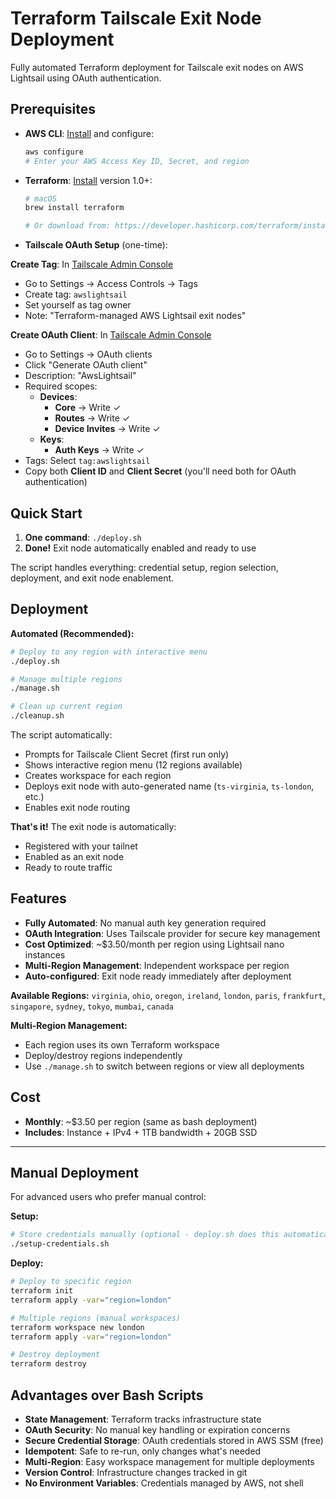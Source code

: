 # Terraform Tailscale Exit Node Deployment

Fully automated Terraform deployment for Tailscale exit nodes on AWS Lightsail using OAuth authentication.

## Prerequisites

- **AWS CLI**: [Install](https://docs.aws.amazon.com/cli/latest/userguide/getting-started-install.html) and configure:
  ```bash
  aws configure
  # Enter your AWS Access Key ID, Secret, and region
  ```

- **Terraform**: [Install](https://developer.hashicorp.com/terraform/install) version 1.0+:
  ```bash
  # macOS
  brew install terraform
  
  # Or download from: https://developer.hashicorp.com/terraform/install
  ```
- **Tailscale OAuth Setup** (one-time):

**Create Tag**: In [Tailscale Admin Console](https://login.tailscale.com/admin/settings/acls)
- Go to Settings → Access Controls → Tags
- Create tag: `awslightsail`
- Set yourself as tag owner
- Note: "Terraform-managed AWS Lightsail exit nodes"

**Create OAuth Client**: In [Tailscale Admin Console](https://login.tailscale.com/admin/settings/oauth)
- Go to Settings → OAuth clients
- Click "Generate OAuth client"
- Description: "AwsLightsail"
- Required scopes:
  - **Devices**:
    - **Core** → Write ✓
    - **Routes** → Write ✓
    - **Device Invites** → Write ✓
  - **Keys**:
    - **Auth Keys** → Write ✓
- Tags: Select `tag:awslightsail`
- Copy both **Client ID** and **Client Secret** (you'll need both for OAuth authentication)

## Quick Start

1. **One command**: `./deploy.sh`
2. **Done!** Exit node automatically enabled and ready to use

The script handles everything: credential setup, region selection, deployment, and exit node enablement.

## Deployment

**Automated (Recommended):**
```bash
# Deploy to any region with interactive menu
./deploy.sh

# Manage multiple regions
./manage.sh

# Clean up current region
./cleanup.sh
```

The script automatically:
- Prompts for Tailscale Client Secret (first run only)
- Shows interactive region menu (12 regions available)
- Creates workspace for each region
- Deploys exit node with auto-generated name (`ts-virginia`, `ts-london`, etc.)
- Enables exit node routing

**That's it!** The exit node is automatically:
- Registered with your tailnet
- Enabled as an exit node
- Ready to route traffic

## Features

- **Fully Automated**: No manual auth key generation required
- **OAuth Integration**: Uses Tailscale provider for secure key management
- **Cost Optimized**: ~$3.50/month per region using Lightsail nano instances
- **Multi-Region Management**: Independent workspace per region
- **Auto-configured**: Exit node ready immediately after deployment

**Available Regions:**
`virginia`, `ohio`, `oregon`, `ireland`, `london`, `paris`, `frankfurt`, `singapore`, `sydney`, `tokyo`, `mumbai`, `canada`

**Multi-Region Management:**
- Each region uses its own Terraform workspace
- Deploy/destroy regions independently
- Use `./manage.sh` to switch between regions or view all deployments

## Cost

- **Monthly**: ~$3.50 per region (same as bash deployment)
- **Includes**: Instance + IPv4 + 1TB bandwidth + 20GB SSD



---

## Manual Deployment

For advanced users who prefer manual control:

**Setup:**
```bash
# Store credentials manually (optional - deploy.sh does this automatically)
./setup-credentials.sh
```

**Deploy:**
```bash
# Deploy to specific region
terraform init
terraform apply -var="region=london"

# Multiple regions (manual workspaces)
terraform workspace new london
terraform apply -var="region=london"

# Destroy deployment
terraform destroy
```

## Advantages over Bash Scripts

- **State Management**: Terraform tracks infrastructure state
- **OAuth Security**: No manual key handling or expiration concerns
- **Secure Credential Storage**: OAuth credentials stored in AWS SSM (free)
- **Idempotent**: Safe to re-run, only changes what's needed
- **Multi-Region**: Easy workspace management for multiple deployments
- **Version Control**: Infrastructure changes tracked in git
- **No Environment Variables**: Credentials managed by AWS, not shell